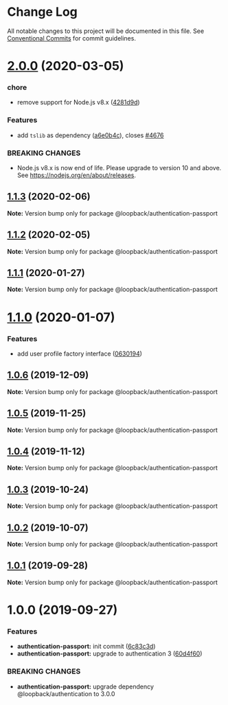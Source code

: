 # Change Log

All notable changes to this project will be documented in this file.
See [Conventional Commits](https://conventionalcommits.org) for commit guidelines.

# [2.0.0](https://github.com/strongloop/loopback-next/compare/@loopback/authentication-passport@1.1.3...@loopback/authentication-passport@2.0.0) (2020-03-05)


### chore

* remove support for Node.js v8.x ([4281d9d](https://github.com/strongloop/loopback-next/commit/4281d9df50f0715d32879e1442a90b643ec8f542))


### Features

* add `tslib` as dependency ([a6e0b4c](https://github.com/strongloop/loopback-next/commit/a6e0b4ce7b862764167cefedee14c1115b25e0a4)), closes [#4676](https://github.com/strongloop/loopback-next/issues/4676)


### BREAKING CHANGES

* Node.js v8.x is now end of life. Please upgrade to version
10 and above. See https://nodejs.org/en/about/releases.





## [1.1.3](https://github.com/strongloop/loopback-next/compare/@loopback/authentication-passport@1.1.2...@loopback/authentication-passport@1.1.3) (2020-02-06)

**Note:** Version bump only for package @loopback/authentication-passport





## [1.1.2](https://github.com/strongloop/loopback-next/compare/@loopback/authentication-passport@1.1.1...@loopback/authentication-passport@1.1.2) (2020-02-05)

**Note:** Version bump only for package @loopback/authentication-passport





## [1.1.1](https://github.com/strongloop/loopback-next/compare/@loopback/authentication-passport@1.1.0...@loopback/authentication-passport@1.1.1) (2020-01-27)

**Note:** Version bump only for package @loopback/authentication-passport





# [1.1.0](https://github.com/strongloop/loopback-next/compare/@loopback/authentication-passport@1.0.6...@loopback/authentication-passport@1.1.0) (2020-01-07)


### Features

* add user profile factory interface ([0630194](https://github.com/strongloop/loopback-next/commit/0630194539ba7971ca6c6579ebb9d986e6340a41))





## [1.0.6](https://github.com/strongloop/loopback-next/compare/@loopback/authentication-passport@1.0.5...@loopback/authentication-passport@1.0.6) (2019-12-09)

**Note:** Version bump only for package @loopback/authentication-passport





## [1.0.5](https://github.com/strongloop/loopback-next/compare/@loopback/authentication-passport@1.0.4...@loopback/authentication-passport@1.0.5) (2019-11-25)

**Note:** Version bump only for package @loopback/authentication-passport





## [1.0.4](https://github.com/strongloop/loopback-next/compare/@loopback/authentication-passport@1.0.3...@loopback/authentication-passport@1.0.4) (2019-11-12)

**Note:** Version bump only for package @loopback/authentication-passport





## [1.0.3](https://github.com/strongloop/loopback-next/compare/@loopback/authentication-passport@1.0.2...@loopback/authentication-passport@1.0.3) (2019-10-24)

**Note:** Version bump only for package @loopback/authentication-passport





## [1.0.2](https://github.com/strongloop/loopback-next/compare/@loopback/authentication-passport@1.0.1...@loopback/authentication-passport@1.0.2) (2019-10-07)

**Note:** Version bump only for package @loopback/authentication-passport





## [1.0.1](https://github.com/strongloop/loopback-next/compare/@loopback/authentication-passport@1.0.0...@loopback/authentication-passport@1.0.1) (2019-09-28)

**Note:** Version bump only for package @loopback/authentication-passport





# 1.0.0 (2019-09-27)


### Features

* **authentication-passport:** init commit ([6c83c3d](https://github.com/strongloop/loopback-next/commit/6c83c3d))
* **authentication-passport:** upgrade to authentication 3 ([60d4f60](https://github.com/strongloop/loopback-next/commit/60d4f60))


### BREAKING CHANGES

* **authentication-passport:** upgrade dependency @loopback/authentication to 3.0.0

